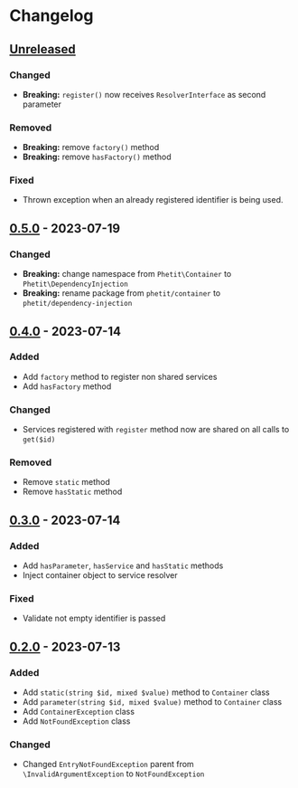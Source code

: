# Changelog

## [Unreleased]

### Changed

- **Breaking:** `register()` now receives `ResolverInterface` as second parameter

### Removed

- **Breaking:** remove `factory()` method
- **Breaking:** remove `hasFactory()` method

### Fixed

- Thrown exception when an already registered identifier is being used.

## [0.5.0] - 2023-07-19

### Changed

- **Breaking:** change namespace from `Phetit\Container` to `Phetit\DependencyInjection`
- **Breaking:** rename package from `phetit/container` to `phetit/dependency-injection`

## [0.4.0] - 2023-07-14

### Added

- Add `factory` method to register non shared services
- Add `hasFactory` method

### Changed

- Services registered with `register` method now are shared on all calls to `get($id)`

### Removed

- Remove `static` method
- Remove `hasStatic` method

## [0.3.0] - 2023-07-14

### Added

- Add `hasParameter`, `hasService` and `hasStatic` methods
- Inject container object to service resolver

### Fixed

- Validate not empty identifier is passed

## [0.2.0] - 2023-07-13

### Added

- Add `static(string $id, mixed $value)` method to `Container` class
- Add `parameter(string $id, mixed $value)` method to `Container` class
- Add `ContainerException` class
- Add `NotFoundException` class

### Changed

- Changed `EntryNotFoundException` parent from `\InvalidArgumentException` to `NotFoundException`

[Unreleased]: https://github.com/phetit/dependency-injection/compare/v0.5.0...main
[0.5.0]: https://github.com/phetit/dependency-injection/compare/v0.4.0...v0.5.0
[0.4.0]: https://github.com/phetit/dependency-injection/compare/v0.3.0...v0.4.0
[0.3.0]: https://github.com/phetit/dependency-injection/compare/v0.2.0...v0.3.0
[0.2.0]: https://github.com/phetit/dependency-injection/compare/v0.1.0...v0.2.0
